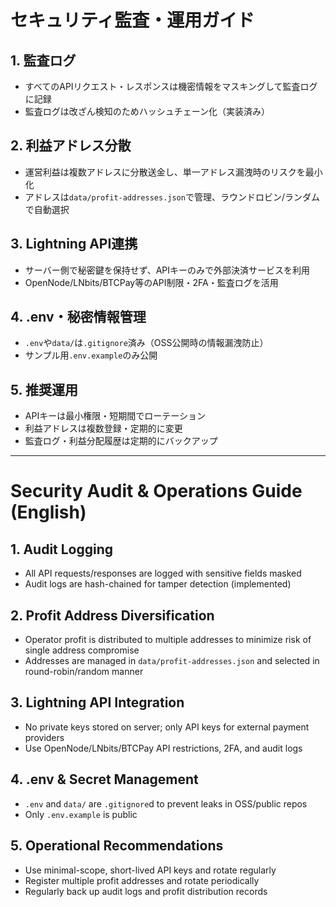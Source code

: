 # セキュリティ監査・運用ガイド

## 1. 監査ログ
- すべてのAPIリクエスト・レスポンスは機密情報をマスキングして監査ログに記録
- 監査ログは改ざん検知のためハッシュチェーン化（実装済み）

## 2. 利益アドレス分散
- 運営利益は複数アドレスに分散送金し、単一アドレス漏洩時のリスクを最小化
- アドレスは`data/profit-addresses.json`で管理、ラウンドロビン/ランダムで自動選択

## 3. Lightning API連携
- サーバー側で秘密鍵を保持せず、APIキーのみで外部決済サービスを利用
- OpenNode/LNbits/BTCPay等のAPI制限・2FA・監査ログを活用

## 4. .env・秘密情報管理
- `.env`や`data/`は`.gitignore`済み（OSS公開時の情報漏洩防止）
- サンプル用`.env.example`のみ公開

## 5. 推奨運用
- APIキーは最小権限・短期間でローテーション
- 利益アドレスは複数登録・定期的に変更
- 監査ログ・利益分配履歴は定期的にバックアップ

---

# Security Audit & Operations Guide (English)

## 1. Audit Logging
- All API requests/responses are logged with sensitive fields masked
- Audit logs are hash-chained for tamper detection (implemented)

## 2. Profit Address Diversification
- Operator profit is distributed to multiple addresses to minimize risk of single address compromise
- Addresses are managed in `data/profit-addresses.json` and selected in round-robin/random manner

## 3. Lightning API Integration
- No private keys stored on server; only API keys for external payment providers
- Use OpenNode/LNbits/BTCPay API restrictions, 2FA, and audit logs

## 4. .env & Secret Management
- `.env` and `data/` are `.gitignore`d to prevent leaks in OSS/public repos
- Only `.env.example` is public

## 5. Operational Recommendations
- Use minimal-scope, short-lived API keys and rotate regularly
- Register multiple profit addresses and rotate periodically
- Regularly back up audit logs and profit distribution records
